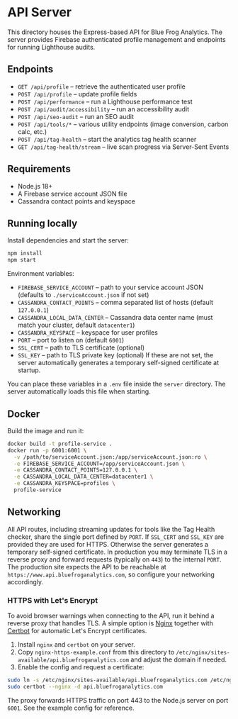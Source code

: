 # API Server

This directory houses the Express-based API for Blue Frog Analytics. The server provides Firebase authenticated profile management and endpoints for running Lighthouse audits.

## Endpoints
- `GET /api/profile` – retrieve the authenticated user profile
- `POST /api/profile` – update profile fields
- `POST /api/performance` – run a Lighthouse performance test
- `POST /api/audit/accessibility` – run an accessibility audit
- `POST /api/seo-audit` – run an SEO audit
- `POST /api/tools/*` – various utility endpoints (image conversion, carbon calc, etc.)
- `POST /api/tag-health` – start the analytics tag health scanner
- `GET /api/tag-health/stream` – live scan progress via Server-Sent Events

## Requirements

- Node.js 18+
- A Firebase service account JSON file
- Cassandra contact points and keyspace

## Running locally

Install dependencies and start the server:

```bash
npm install
npm start
```

Environment variables:

- `FIREBASE_SERVICE_ACCOUNT` – path to your service account JSON (defaults to `./serviceAccount.json` if not set)
- `CASSANDRA_CONTACT_POINTS` – comma separated list of hosts (default `127.0.0.1`)
- `CASSANDRA_LOCAL_DATA_CENTER` – Cassandra data center name (must match your
  cluster, default `datacenter1`)
- `CASSANDRA_KEYSPACE` – keyspace for user profiles
- `PORT` – port to listen on (default `6001`)
- `SSL_CERT` – path to TLS certificate (optional)
- `SSL_KEY` – path to TLS private key (optional)
If these are not set, the server automatically generates a temporary self-signed certificate at startup.

You can place these variables in a `.env` file inside the `server` directory.
The server automatically loads this file when starting.

## Docker

Build the image and run it:

```bash
docker build -t profile-service .
docker run -p 6001:6001 \
  -v /path/to/serviceAccount.json:/app/serviceAccount.json:ro \
  -e FIREBASE_SERVICE_ACCOUNT=/app/serviceAccount.json \
  -e CASSANDRA_CONTACT_POINTS=127.0.0.1 \
  -e CASSANDRA_LOCAL_DATA_CENTER=datacenter1 \
  -e CASSANDRA_KEYSPACE=profiles \
  profile-service
```

## Networking

All API routes, including streaming updates for tools like the Tag Health checker, share the single port defined by `PORT`. If `SSL_CERT` and `SSL_KEY` are provided they are used for HTTPS. Otherwise the server generates a temporary self-signed certificate. In production you may terminate TLS in a reverse proxy and forward requests (typically on `443`) to the internal `PORT`. The production site expects the API to be reachable at `https://www.api.bluefroganalytics.com`, so configure your networking accordingly.

### HTTPS with Let's Encrypt

To avoid browser warnings when connecting to the API, run it behind a reverse proxy that handles TLS. A simple option is [Nginx](https://nginx.org/) together with [Certbot](https://certbot.eff.org/) for automatic Let's Encrypt certificates.

1. Install `nginx` and `certbot` on your server.
2. Copy `nginx-https-example.conf` from this directory to `/etc/nginx/sites-available/api.bluefroganalytics.com` and adjust the domain if needed.
3. Enable the config and request a certificate:

```bash
sudo ln -s /etc/nginx/sites-available/api.bluefroganalytics.com /etc/nginx/sites-enabled/
sudo certbot --nginx -d api.bluefroganalytics.com
```

The proxy forwards HTTPS traffic on port 443 to the Node.js server on port `6001`. See the example config for reference.
